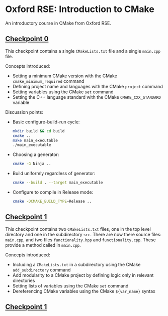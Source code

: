 # Oxford RSE: Introduction to CMake

An introductory course in CMake from Oxford RSE.

## [Checkpoint 0](./checkpoint_0)

This checkpoint contains a single `CMakeLists.txt` file and a single `main.cpp` file.

Concepts introduced:

- Setting a minimum CMake version with the CMake `cmake_minimum_required` command
- Defining project name and languages with the CMake `project` command
- Setting variables using the CMake `set` command
- Setting the C++ language standard with the CMake `CMAKE_CXX_STANDARD` variable

Discussion points:

- Basic configure-build-run cycle:
  ```bash
  mkdir build && cd build
  cmake ..
  make main_executable
  ./main_executable
  ```
- Choosing a generator:
  ```bash
  cmake -G Ninja ..
  ```
- Build uniformly regardless of generator:
  ```bash
  cmake --build . --target main_executable
  ```
- Configure to compile in Release mode:
  ```bash
  cmake -DCMAKE_BUILD_TYPE=Release ..
  ```


## [Checkpoint 1](./checkpoint_1)

This checkpoint contains two `CMakeLists.txt` files, one in the top level directory and one in the subdirectory `src`.
There are now there source files: `main.cpp`, and two files `functionality.hpp` and `functionality.cpp`.
These provide a method called in `main.cpp`.

Concepts introduced:

- Including a `CMakeLists.txt` in a subdirectory using the CMake `add_subdirectory` command
- Add modularity to a CMake project by defining logic only in relevant directories
- Setting lists of variables using the CMake `set` command
- Dereferencing CMake variables using the CMake `${var_name}` syntax


## [Checkpoint 1](./checkpoint_1)
